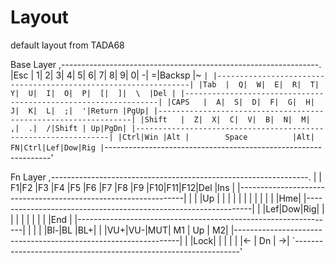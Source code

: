 # Layout

default layout from TADA68


Base Layer
,----------------------------------------------------------------.
|Esc | 1|  2|  3|  4|  5|  6|  7|  8|  9|  0|  -|  =|Backsp |~ ` |
|----------------------------------------------------------------|
|Tab  |  Q|  W|  E|  R|  T|  Y|  U|  I|  O|  P|  [|  ]|  \  |Del |
|----------------------------------------------------------------|
|CAPS   |  A|  S|  D|  F|  G|  H|  J|  K|  L|  ;|  '|Return |PgUp|
|----------------------------------------------------------------|
|Shift   |  Z|  X|  C|  V|  B|  N|  M|  ,|  .|  /|Shift | Up|PgDn|
|----------------------------------------------------------------|
|Ctrl|Win |Alt |        Space          |Alt| FN|Ctrl|Lef|Dow|Rig |
`----------------------------------------------------------------'


 Fn Layer
,----------------------------------------------------------------.
|   | F1|F2 |F3 |F4 |F5 |F6 |F7 |F8 |F9 |F10|F11|F12|Del    |Ins |
|----------------------------------------------------------------|
|     |   |Up |   |   |   |   |   |   |   |   |   |   |      |Hme|
|----------------------------------------------------------------|
|      |Lef|Dow|Rig|   |   |   |   |   |   |   |   |        |End |
|----------------------------------------------------------------|
|        |   |   |Bl-|BL |BL+|   |   |VU+|VU-|MUT|  M1  | Up | M2|
|----------------------------------------------------------------|
|    |Lock|    |                       |   |   |    |<- | Dn | ->|
`----------------------------------------------------------------'
